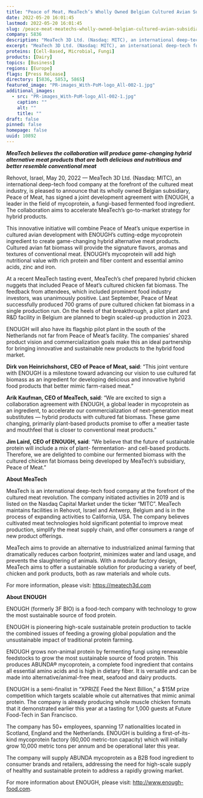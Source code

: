 ```yaml
---
title: "Peace of Meat, MeaTech’s Wholly Owned Belgian Cultured Avian Subsidiary Signs Strategic Agreement with ENOUGH, a Leader in the Field of Mycoprotein, to Accelerate Commercialization"
date: 2022-05-20 16:01:45
lastmod: 2022-05-20 16:01:45
slug: /peace-meat-meatechs-wholly-owned-belgian-cultured-avian-subsidiary-signs-strategic
company: 5836
description: "MeaTech 3D Ltd. (Nasdaq: MITC), an international deep-tech food company at the forefront of the cultured meat industry, is pleased to announce that its wholly owned Belgian subsidiary, Peace of Meat, has signed a joint development agreement with ENOUGH, a leader in the field of mycoprotein, a fungi-based fermented food ingredient."
excerpt: "MeaTech 3D Ltd. (Nasdaq: MITC), an international deep-tech food company at the forefront of the cultured meat industry, is pleased to announce that its wholly owned Belgian subsidiary, Peace of Meat, has signed a joint development agreement with ENOUGH, a leader in the field of mycoprotein, a fungi-based fermented food ingredient."
proteins: [Cell-Based, Microbial, Fungi]
products: [Dairy]
topics: [Business]
regions: [Europe]
flags: [Press Release]
directory: [5836, 5853, 5865]
featured_image: "PR-images_With-PoM-logo_All-002-1.jpg"
additional_images:
  - src: "PR-images_With-PoM-logo_All-002-1.jpg"
    caption: ""
    alt: ""
    title: ""
draft: false
pinned: false
homepage: false
uuid: 10892
---
```

<p><em><strong>MeaTech believes the collaboration will produce game-changing hybrid alternative meat products that are both delicious and nutritious and better resemble conventional meat</strong></em></p>
<p>Rehovot, Israel, May 20, 2022 — MeaTech 3D Ltd. (Nasdaq: MITC), an international deep-tech food company at the forefront of the cultured meat industry, is pleased to announce that its wholly owned Belgian subsidiary, Peace of Meat, has signed a joint development agreement with ENOUGH, a leader in the field of mycoprotein, a fungi-based fermented food ingredient. The collaboration aims to accelerate MeaTech’s go-to-market strategy for hybrid products.</p>
<p>This innovative initiative will combine Peace of Meat’s unique expertise in cultured avian development with ENOUGH’s cutting-edge mycoprotein ingredient to create game-changing hybrid alternative meat products. Cultured avian fat biomass will provide the signature flavors, aromas and textures of conventional meat. ENOUGH’s mycoprotein will add high nutritional value with rich protein and fiber content and essential amino acids, zinc and iron.</p>
<p>At a recent MeaTech tasting event, MeaTech’s chef prepared hybrid chicken nuggets that included Peace of Meat’s cultured chicken fat biomass. The feedback from attendees, which included prominent food industry investors, was unanimously positive. Last September, Peace of Meat successfully produced 700 grams of pure cultured chicken fat biomass in a single production run. On the heels of that breakthrough, a pilot plant and R&D facility in Belgium are planned to begin scaled-up production in 2023.</p>
<p>ENOUGH will also have its flagship pilot plant in the south of the Netherlands not far from Peace of Meat’s facility. The companies’ shared product vision and commercialization goals make this an ideal partnership for bringing innovative and sustainable new products to the hybrid food market.</p>
<p><strong>Dirk von Heinrichshorst, CEO of Peace of Meat, said</strong>: “This joint venture with ENOUGH is a milestone toward advancing our vision to use cultured fat biomass as an ingredient for developing delicious and innovative hybrid food products that better mimic farm-raised meat.”</p>
<p><strong>Arik Kaufman, CEO of MeaTech, said</strong>: “We are excited to sign a collaboration agreement with ENOUGH, a global leader in mycoprotein as an ingredient, to accelerate our commercialization of next-generation meat substitutes — hybrid products with cultured fat biomass. These game changing, primarily plant-based products promise to offer a meatier taste and mouthfeel that is closer to conventional meat products.”</p>
<p><strong>Jim Laird, CEO of ENOUGH, said</strong>: “We believe that the future of sustainable protein will include a mix of plant- fermentation- and cell-based products. Therefore, we are delighted to combine our fermented biomass with the cultured chicken fat biomass being developed by MeaTech’s subsidiary, Peace of Meat.”</p>
<p><strong>About MeaTech</strong></p>
<p>MeaTech is an international deep-tech food company at the forefront of the cultured meat revolution. The company initiated activities in 2019 and is listed on the Nasdaq Capital Market under the ticker “MITC”. MeaTech maintains facilities in Rehovot, Israel and Antwerp, Belgium and is in the process of expanding activities to California, USA. The company believes cultivated meat technologies hold significant potential to improve meat production, simplify the meat supply chain, and offer consumers a range of new product offerings.</p>
<p>MeaTech aims to provide an alternative to industrialized animal farming that dramatically reduces carbon footprint, minimizes water and land usage, and prevents the slaughtering of animals. With a modular factory design, MeaTech aims to offer a sustainable solution for producing a variety of beef, chicken and pork products, both as raw materials and whole cuts.</p>
<p>For more information, please visit: <a href="https://meatech3d.com">https://meatech3d.com</a></p>
<p><strong>About ENOUGH</strong></p>
<p>ENOUGH (formerly 3F BIO) is a food-tech company with technology to grow the most sustainable source of food protein.</p>
<p>ENOUGH is pioneering high-scale sustainable protein production to tackle the combined issues of feeding a growing global population and the unsustainable impact of traditional protein farming.</p>
<p>ENOUGH grows non-animal protein by fermenting fungi using renewable feedstocks to grow the most sustainable source of food protein. This produces ABUNDA® mycoprotein, a complete food ingredient that contains all essential amino acids and is high in dietary fiber. It is versatile and can be made into alternative/animal-free meat, seafood and dairy products.</p>
<p>ENOUGH is a semi-finalist in “XPRIZE Feed the Next Billion,” a $15M prize competition which targets scalable whole cut alternatives that mimic animal protein. The company is already producing whole muscle chicken formats that it demonstrated earlier this year at a tasting for 1,000 guests at Future Food-Tech in San Francisco.</p>
<p>The company has 50+ employees, spanning 17 nationalities located in Scotland, England and the Netherlands. ENOUGH is building a first-of-its-kind mycoprotein factory (60,000 metric-ton capacity) which will initially grow 10,000 metric tons per annum and be operational later this year.</p>
<p>The company will supply ABUNDA mycoprotein as a B2B food ingredient to consumer brands and retailers, addressing the need for high-scale supply of healthy and sustainable protein to address a rapidly growing market.</p>
<p>For more information about ENOUGH, please visit: <a href="http://www.enough-food.com">http://www.enough-food.com</a>. </p>
